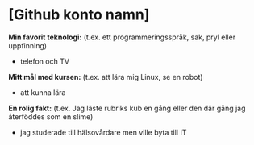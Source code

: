 # [Github konto namn]

**Min favorit teknologi:** (t.ex. ett programmeringsspråk, sak, pryl eller uppfinning)
- telefon och TV

**Mitt mål med kursen:** (t.ex. att lära mig Linux, se en robot)
- att kunna lära

**En rolig fakt:** (t.ex. Jag läste rubriks kub en gång eller den där gång jag återföddes som en slime)
- jag studerade till hälsovårdare men ville byta till IT
